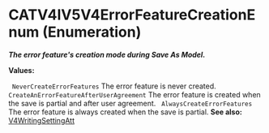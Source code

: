 # CATV4IV5V4ErrorFeatureCreationEnum (Enumeration)

**_The error feature's creation mode during Save As Model._**

**Values:**

` NeverCreateErrorFeatures`      The error feature is never created.
` CreateAnErrorFeatureAfterUserAgreement`      The error feature is created when the save is partial and after user agreement.
` AlwaysCreateErrorFeatures`      The error feature is always created when the save is partial.
**See also:**      [V4WritingSettingAtt](../CATIAV4Interfaces/interface_V4WritingSettingAtt_75623.md)